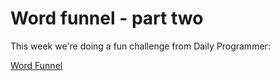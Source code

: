 # Word funnel - part two #

This week we're doing a fun challenge from Daily Programmer:

[Word Funnel](https://www.reddit.com/r/dailyprogrammer/comments/99d24u/20180822_challenge_366_intermediate_word_funnel_2/)
